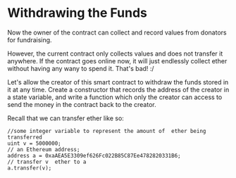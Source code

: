 # Withdrawing the Funds

Now the owner of the contract can collect and record values from donators for fundraising.

However, the current contract only collects values and does not transfer it anywhere. If the contract goes online now, it will just endlessly collect  ether without having any wany to spend it. That's bad! :/

Let's allow the creator of this smart contract to withdraw the funds stored in it at any time. Create a constructor that records the address of the creator in a state variable, and write a function which only the creator can access to send the money in the contract back to the creator. 

Recall that we can transfer  ether like so:

```
//some integer variable to represent the amount of  ether being transferred
uint v = 5000000; 
// an Ethereum address;
address a = 0xaAEA5E3309ef626Fc022B85C87Ee4782820331B6;
// transfer v  ether to a
a.transfer(v); 
```
